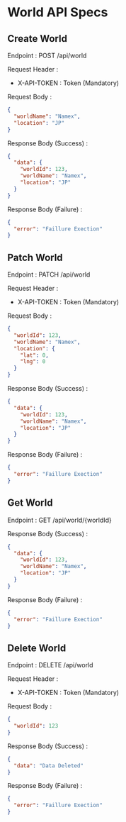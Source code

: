# World API Specs

## Create World

Endpoint : POST /api/world

Request Header :

- X-API-TOKEN : Token (Mandatory)

Request Body :

```json
{
  "worldName": "Namex",
  "location": "JP"
}
```

Response Body (Success) :

```json
{
  "data": {
    "worldId": 123,
    "worldName": "Namex",
    "location": "JP"
  }
}
```

Response Body (Failure) :

```json
{
  "error": "Faillure Exection"
}
```

## Patch World

Endpoint : PATCH /api/world

Request Header :

- X-API-TOKEN : Token (Mandatory)

Request Body :

```json
{
  "worldId": 123,
  "worldName": "Namex",
  "location": {
    "lat": 0,
    "lng": 0
  }
}
```

Response Body (Success) :

```json
{
  "data": {
    "worldId": 123,
    "worldName": "Namex",
    "location": "JP"
  }
}
```

Response Body (Failure) :

```json
{
  "error": "Faillure Exection"
}
```

## Get World

Endpoint : GET /api/world/{worldId}

Response Body (Success) :

```json
{
  "data": {
    "worldId": 123,
    "worldName": "Namex",
    "location": "JP"
  }
}
```

Response Body (Failure) :

```json
{
  "error": "Faillure Exection"
}
```

## Delete World

Endpoint : DELETE /api/world

Request Header :

- X-API-TOKEN : Token (Mandatory)

Request Body :

```json
{
  "worldId": 123
}
```

Response Body (Success) :

```json
{
  "data": "Data Deleted"
}
```

Response Body (Failure) :

```json
{
  "error": "Faillure Exection"
}
```
